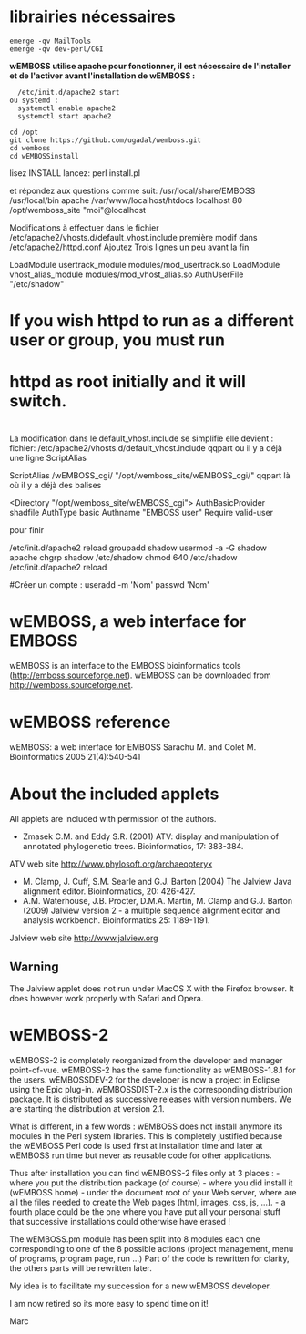 # librairies nécessaires
```
emerge -qv MailTools
emerge -qv dev-perl/CGI
```
**wEMBOSS utilise apache pour fonctionner, il est nécessaire de l'installer et de l'activer avant l'installation de wEMBOSS :**

```emerge apache
  /etc/init.d/apache2 start
ou systemd :
  systemctl enable apache2
  systemctl start apache2
```
```
cd /opt
git clone https://github.com/ugadal/wemboss.git
cd wemboss
cd wEMBOSSinstall
```
lisez INSTALL
lancez: perl install.pl

et répondez aux questions comme suit:
/usr/local/share/EMBOSS
/usr/local/bin
apache
/var/www/localhost/htdocs
localhost
80
/opt/wemboss_site
"moi"@localhost

Modifications à effectuer dans le fichier /etc/apache2/vhosts.d/default_vhost.include
première modif dans /etc/apache2/httpd.conf
Ajoutez Trois lignes un peu avant la fin

  LoadModule usertrack_module modules/mod_usertrack.so
  LoadModule vhost_alias_module modules/mod_vhost_alias.so
  <AuthnProviderAlias file shadfile>
       AuthUserFile "/etc/shadow"
  </AuthnProviderAlias>
  # If you wish httpd to run as a different user or group, you must run
  # httpd as root initially and it will switch.
  #

La modification dans le default_vhost.include se simplifie elle devient :
fichier: /etc/apache2/vhosts.d/default_vhost.include qqpart ou il y a déjà une ligne ScriptAlias

ScriptAlias /wEMBOSS_cgi/ "/opt/wemboss_site/wEMBOSS_cgi/"
qqpart là où il y a déjà des balises <Directory>

<Directory "/opt/wemboss_site/wEMBOSS_cgi">
      AuthBasicProvider shadfile
      AuthType basic
      Authname "EMBOSS user"
      Require valid-user
</Directory>

pour finir

/etc/init.d/apache2 reload
groupadd shadow
usermod -a -G shadow apache
chgrp shadow /etc/shadow
chmod 640 /etc/shadow
/etc/init.d/apache2 reload

#Créer un compte :
useradd -m 'Nom'
passwd 'Nom'


wEMBOSS, a web interface for EMBOSS
===================================

wEMBOSS is an interface to the EMBOSS bioinformatics tools
(http://emboss.sourceforge.net). wEMBOSS can be downloaded from
http://wemboss.sourceforge.net.

wEMBOSS reference
=================

wEMBOSS: a web interface for EMBOSS
Sarachu M. and Colet M.
Bioinformatics 2005 21(4):540-541

About the included applets
==========================

All applets are included with permission of the authors.

- Zmasek C.M. and Eddy S.R. (2001) ATV: display and manipulation of annotated
 phylogenetic trees. Bioinformatics, 17: 383-384.

 ATV web site http://www.phylosoft.org/archaeopteryx

- M. Clamp, J. Cuff, S.M. Searle and G.J. Barton (2004) The Jalview Java
 alignment editor. Bioinformatics, 20: 426-427.
- A.M. Waterhouse, J.B. Procter, D.M.A. Martin, M. Clamp and G.J. Barton (2009)
 Jalview version 2 - a multiple sequence alignment editor and analysis
 workbench. Bioinformatics 25: 1189-1191.

 Jalview web site  http://www.jalview.org


Warning
-------
The Jalview applet does not run under MacOS X with the Firefox browser.
It does however work properly with Safari and Opera.


wEMBOSS-2
=========

wEMBOSS-2 is completely reorganized from the developer and manager point-of-vue.
wEMBOSS-2 has the same functionality as wEMBOSS-1.8.1 for the users.
wEMBOSSDEV-2 for the developer is now a project in Eclipse using the Epic
plug-in.
wEMBOSSDIST-2.x is the corresponding distribution package. It is distributed as
successive releases with version numbers. We are starting the distribution at
version 2.1.

What is different, in a few words :
wEMBOSS does not install anymore its modules in the Perl system libraries.
This is completely justified because the wEMBOSS Perl code is used first at
installation time and later at wEMBOSS run time but never as reusable code for
other applications.
  
Thus after installation you can find wEMBOSS-2 files only at 3 places :
	- where you put the distribution package (of course)
	- where you did install it (wEMBOSS home)
	- under the document root of your Web server, where are all the files
          needed to create the Web pages (html, images, css, js, ...).
	- a fourth place could be the one where you have put all your personal
          stuff that successive installations could otherwise have erased !


The wEMBOSS.pm module has been split into 8 modules each one corresponding to
one of the 8 possible actions  (project management, menu of programs, program
page, run ...) 
Part of the code is rewritten for clarity, the others parts will be rewritten
later.

My idea is to facilitate my succession for a new wEMBOSS developer.

I am now retired so its more easy to spend time on it!

Marc








